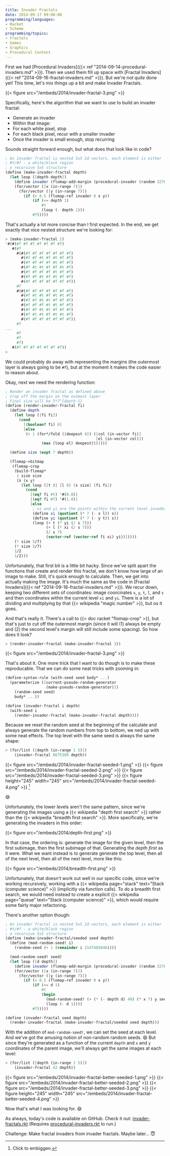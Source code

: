 ```yaml
---
title: Invader Fractals
date: 2014-09-17 09:00:00
programming/languages:
- Racket
- Scheme
programming/topics:
- Fractals
- Games
- Graphics
- Procedural Content
---
```

First we had [Procedural Invaders]({{< ref "2014-09-14-procedural-invaders.md" >}}). Then we used them fill up space with [Fractal Invaders]({{< ref "2014-09-16-fractal-invaders.md" >}}). But we're not *quite* done yet! This time, let's mix things up a bit and make Invader Fractals.

{{< figure src="/embeds/2014/invader-fractal-3.png" >}}

<!--more-->

Specifically, here's the algorithm that we want to use to build an invader fractal:


* Generate an invader
* Within that image: 
* For each white pixel, stop
* For each black pixel, recur with a smaller invader
* Once the invader is small enough, stop recurring


Sounds straight forward enough, but what does that look like in code?

```scheme
; An invader fractal is nested 5x5 2d vectors, each element is either
; #t/#f - a white/black region
; a recursive 5x5 structure
(define (make-invader-fractal depth)
  (let loop ([depth depth])
    (define invader (flomap-add-margin (procedural-invader (random 32768)) 1))
    (for/vector ([x (in-range 7)])
      (for/vector ([y (in-range 7)])
        (if (> 0.5 (flomap-ref invader 0 x y))
            (if (<= depth 1)
                #t
                (loop (- depth 1)))
            #f)))))
```

That's actually a lot more concise than I first expected. In the end, we get exactly that nice nested structure we're looking for:

```scheme
> (make-invader-fractal 2)
'#(#(#f #f #f #f #f #f #f)
   #(#f
     #(#(#f #f #f #f #f #f #f)
       #(#f #f #t #f #t #f #f)
       #(#f #f #f #f #t #f #f)
       #(#f #t #t #f #f #t #f)
       #(#f #f #f #f #t #f #f)
       #(#f #f #t #f #t #f #f)
       #(#f #f #f #f #f #f #f))
     #f
     #(#(#f #f #f #f #f #f #f)
       #(#f #t #t #f #t #t #f)
       #(#f #f #t #t #f #f #f)
       #(#f #f #f #t #t #f #f)
       #(#f #f #t #t #f #f #f)
       #(#f #t #t #f #t #t #f)
       #(#f #f #f #f #f #f #f))
     #f
...
     #f
     #f
     #f)
   #(#f #f #f #f #f #f #f))
>
```

We could probably do away with representing the margins (the outermost layer is always going to be `#f`), but at the moment it makes the code easier to reason about.

Okay, next we need the rendering function:

```scheme
; Render an invader fractal as defined above
; Crop off the margin on the outmost layer
; Final size will be 5*7^{depth-1}
(define (render-invader-fractal fi)
  (define depth
    (let loop ([fi fi])
      (cond
        [(boolean? fi) 0]
        [else
         (+ 1 (for*/fold ([deepest 0]) ([col (in-vector fi)]
                                        [el (in-vector col)])
                (max (loop el) deepest)))])))

  (define size (expt 7 depth))

  (flomap->bitmap
   (flomap-crop
    (build-flomap*
     1 size size
     (λ (x y)
       (let loop ([t 0] [l 0] [s size] [fi fi])
         (cond
           [(eq? fi #t) '#(0.0)]
           [(eq? fi #f) '#(1.0)]
           [else
            ; xi and yi are the points within the current level invader
            (define xi (quotient (* 7 (- x l)) s))
            (define yi (quotient (* 7 (- y t)) s))
            (loop (+ t (* yi (/ s 7)))
                  (+ l (* xi (/ s 7)))
                  (/ s 7)
                  (vector-ref (vector-ref fi xi) yi))]))))
    (* size 5/7)
    (* size 5/7)
    1/2
    1/2)))
```

Unfortunately, that first bit is a little bit hacky. Since we've split apart the functions that create and render this fractal, we don't know how large of an image to make. Still, it's quick enough to calculate. Then, we get into actually making the image. It's much the same as the code in [Fractal Invaders]({{< ref "2014-09-16-fractal-invaders.md" >}}). We recur down, keeping two different sets of coordinates: image coorcinates `x`, `y`, `t`, `l`, and `s` and then coordinates within the current level `xi` and `yi`. There is a lot of dividing and multiplying by that {{< wikipedia "magic number" >}}, but os it goes.

And that's really it. There's a call to {{< doc racket "flomap-crop" >}}, but that's just to cut off the outermost margin (since it will (1) always be empty and (2) the second level's margin will still include some spacing). So how does it look?

```scheme
> (render-invader-fractal (make-invader-fractal 3))
```

{{< figure src="/embeds/2014/invader-fractal-3.png" >}}

That's about it. One more trick that I want to do though is to make these reproducable. That we can do some neat tricks with zooming in:

```scheme
(define-syntax-rule (with-seed seed body* ...)
  (parameterize ([current-pseudo-random-generator
                  (make-pseudo-random-generator)])
    (random-seed seed)
    body* ...))

(define (invader-fractal i depth)
  (with-seed i
    (render-invader-fractal (make-invader-fractal depth))))
```

Because we reset the random seed at the beginning of the calculate and always generate the random numbers from top to bottom, we ned up with some neat effects. The top level with the same seed is always the same shape:

```scheme
> (for/list ([depth (in-range 1 5)])
    (invader-fractal 8675309 depth))
```

{{< figure src="/embeds/2014/invader-fractal-seeded-1.png" >}}
{{< figure src="/embeds/2014/invader-fractal-seeded-2.png" >}}
{{< figure src="/embeds/2014/invader-fractal-seeded-3.png" >}}
{{< figure height="245" width="245" src="/embeds/2014/invader-fractal-seeded-4.png" >}}
[^1]

:smile:

Unfortunately, the lower levels aren't the same pattern, since we're generating the images using a {{< wikipedia "depth first search" >}} rather than the {{< wikipedia "breadth first search" >}}. More specifically, we're generating the invaders in this order:

{{< figure src="/embeds/2014/depth-first.png" >}}

In that case, the ordering is: generate the image for the given level, then the first subimage, then the first subimage of that. Generating the *depth first* as it were. What we want instead is to generate generate the top level, then all of the next level, then all of the next level, more like this:

{{< figure src="/embeds/2014/breadth-first.png" >}}

Unfortunately, that doesn't work out well in our specific code, since we're working recursively, working with a {{< wikipedia page="stack" text="Stack (computer science)" >}} (implicitly via function calls). To do a breadth first search, we would need instead to create a explicit {{< wikipedia page="queue" text="Stack (computer science)" >}}, which would require some fairly major refactoring.

There's another option though:

```scheme
; An invader fractal is nested 5x5 2d vectors, each element is either
; #t/#f - a white/black region
; a recursive 5x5 structure
(define (make-invader-fractal/seeded seed depth)
  (define (mod-random-seed! i)
    (random-seed (+ 1 (remainder i 2147483646))))

  (mod-random-seed! seed)
  (let loop ([d depth])
    (define invader (flomap-add-margin (procedural-invader (random 32768)) 1))
    (for/vector ([x (in-range 7)])
      (for/vector ([y (in-range 7)])
        (if (> 0.5 (flomap-ref invader 0 x y))
            (if (<= d 1)
                #t
                (begin
                  (mod-random-seed! (+ (* (- depth d) 49) (* x 7) y seed))
                  (loop (- d 1))))
            #f)))))

(define (invader-fractal seed depth)
  (render-invader-fractal (make-invader-fractal/seeded seed depth)))
```

With the addition of `mod-random-seed!`, we can set the seed at each level. And we've got the amusing notion of non-random random seeds. :smile: But since they're generated as a function of the current `depth` and `x` and `y` coordinates of the parent image, we'll always get the same images at each level:

```scheme
> (for/list ([depth (in-range 1 5)])
    (invader-fractal 42 depth))
```

{{< figure src="/embeds/2014/invader-fractal-better-seeded-1.png" >}}
{{< figure src="/embeds/2014/invader-fractal-better-seeded-2.png" >}}
{{< figure src="/embeds/2014/invader-fractal-better-seeded-3.png" >}}
{{< figure height="245" width="245" src="/embeds/2014/invader-fractal-better-seeded-4.png" >}}

Now that's what I was looking for. :smile:

As always, today's code is available on GitHub. Check it out: <a href="https://github.com/jpverkamp/small-projects/blob/master/blog/invader-fractals.rkt">invader-fractals.rkt</a> (Requires <a href="https://github.com/jpverkamp/small-projects/blob/master/blog/procedural-invaders.rkt">procedural-invaders.rkt</a> to run.)

Challenge: Make fractal invaders from invader fractals. Maybe later... :innocent:

[^1]: Click to embiggen.